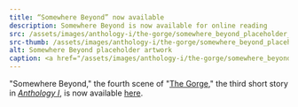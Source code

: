 ```yaml
---
title: “Somewhere Beyond” now available
description: Somewhere Beyond is now available for online reading
src: /assets/images/anthology-i/the-gorge/somewhere_beyond_placeholder_med.jpg
src-thumb: /assets/images/anthology-i/the-gorge/somewhere_beyond_placeholder_small.jpg
alt: Somewhere Beyond placeholder artwork
caption: <a href="/assets/images/anthology-i/the-gorge/somewhere_beyond_placeholder.jpg" target="_blank">AI placeholder artwork</a> generated using <a href="https://creator.nightcafe.studio/creation/uELaN3Y09odJX3GUReUq" target="_blank">SDXL 1.0</a> — <a href="https://creativecommons.org/publicdomain/zero/1.0/" target="_blank">CC0 1.0</a>
---
```


"Somewhere Beyond," the fourth scene of "[The Gorge](/anthology-i/the-gorge/)," the third short story in *[Anthology I](/anthology-i/)*, is now available [here](/anthology-i/the-gorge/somewhere-beyond/).